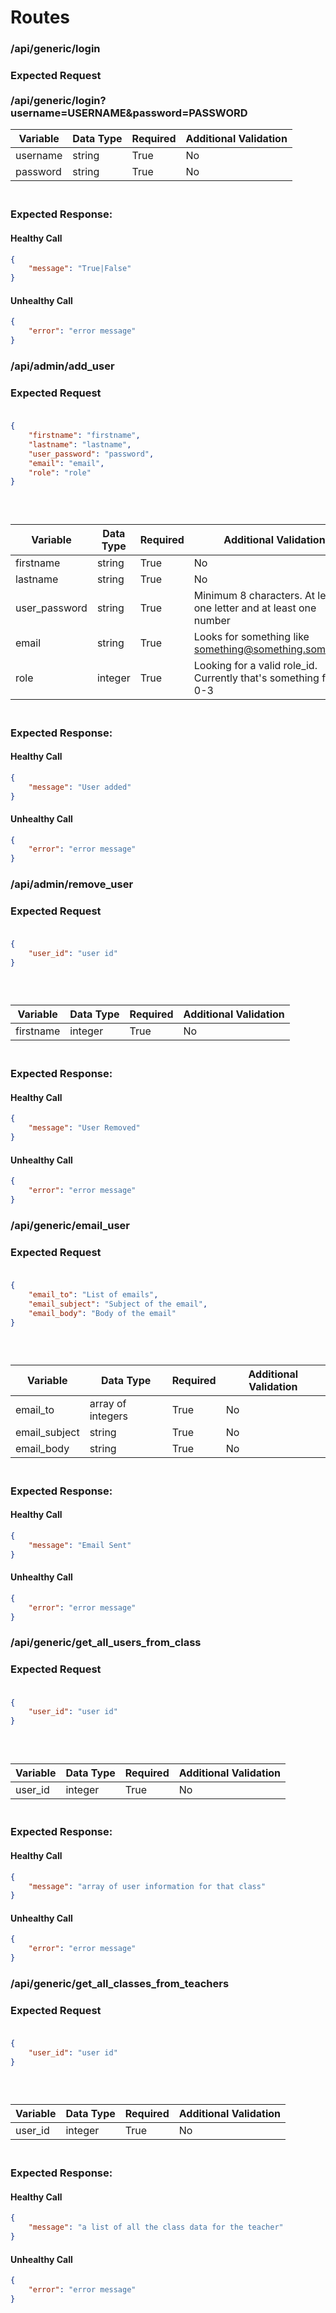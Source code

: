 # Routes
### /api/generic/login
### Expected Request <br><br>/api/generic/login?username=USERNAME&password=PASSWORD<br>

| Variable | Data Type | Required | Additional Validation |
|----------|-----------|----------|-----------------------|
| username | string    | True     | No                    |
| password | string    | True     | No                    |   

### <br>Expected Response:<br>
#### Healthy Call
```json 
{
    "message": "True|False"
}
```
#### Unhealthy Call
```json 
{
    "error": "error message"
}
```


### /api/admin/add_user
### Expected Request<br><br>
```json
{
    "firstname": "firstname",
    "lastname": "lastname",
    "user_password": "password",
    "email": "email",
    "role": "role"
}
```
### <br>

| Variable      | Data Type | Required | Additional Validation                                              |
|---------------|-----------|----------|--------------------------------------------------------------------|
| firstname     | string    | True     | No                                                                 |
| lastname      | string    | True     | No                                                                 | 
| user_password | string    | True     | Minimum 8 characters.  At least one letter and at least one number |
| email         | string    | True     | Looks for something like something@something.something             |
| role          | integer   | True     | Looking for a valid role_id.  Currently that's something from 0-3  |

### <br>Expected Response:<br>
#### Healthy Call
```json 
{
    "message": "User added"
}
```
#### Unhealthy Call
```json 
{
    "error": "error message"
}
```

### /api/admin/remove_user
### Expected Request<br><br>
```json
{
    "user_id": "user id"
}
```
### <br>

| Variable      | Data Type | Required | Additional Validation                                              |
|---------------|-----------|----------|--------------------------------------------------------------------|
| firstname     | integer   | True     | No                                                                 |

### <br>Expected Response:<br>
#### Healthy Call
```json 
{
    "message": "User Removed"
}
```
#### Unhealthy Call
```json 
{
    "error": "error message"
}
```

### /api/generic/email_user
### Expected Request<br><br>
```json
{
    "email_to": "List of emails",
    "email_subject": "Subject of the email",
    "email_body": "Body of the email"
}
```
### <br>

| Variable      | Data Type         | Required | Additional Validation |
|---------------|-------------------|----------|-----------------------|
| email_to      | array of integers | True     | No                    |
| email_subject | string            | True     | No                    |
| email_body    | string            | True     | No                    |

### <br>Expected Response:<br>
#### Healthy Call
```json 
{
    "message": "Email Sent"
}
```
#### Unhealthy Call
```json 
{
    "error": "error message"
}
```

### /api/generic/get_all_users_from_class
### Expected Request<br><br>
```json
{
    "user_id": "user id"
}
```
### <br>

| Variable | Data Type | Required | Additional Validation                                              |
|----------|-----------|----------|--------------------------------------------------------------------|
| user_id  | integer   | True     | No                                                                 |

### <br>Expected Response:<br>
#### Healthy Call
```json 
{
    "message": "array of user information for that class"
}
```
#### Unhealthy Call
```json 
{
    "error": "error message"
}
```

### /api/generic/get_all_classes_from_teachers
### Expected Request<br><br>
```json
{
    "user_id": "user id"
}
```
### <br>

| Variable | Data Type | Required | Additional Validation                                              |
|----------|-----------|----------|--------------------------------------------------------------------|
| user_id  | integer   | True     | No                                                                 |

### <br>Expected Response:<br>
#### Healthy Call
```json 
{
    "message": "a list of all the class data for the teacher"
}
```
#### Unhealthy Call
```json 
{
    "error": "error message"
}
```
